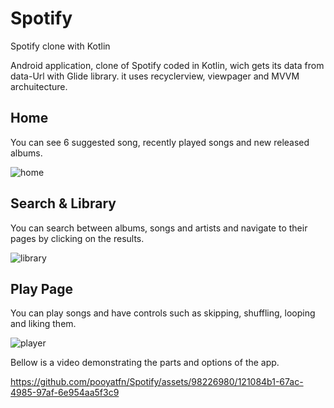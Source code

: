 # Spotify
Spotify clone with Kotlin

Android application, clone of Spotify coded in Kotlin, wich gets its data from data-Url with Glide library.
it uses recyclerview, viewpager and MVVM archuitecture.

## Home 
You can see 6 suggested song, recently played songs and new released albums.

![home](https://github.com/pooyatfn/Spotify/assets/98226980/ecdc8778-fd64-41d6-be16-f577bd718c7d)

## Search & Library
You can search between albums, songs and artists and navigate to their pages by clicking on the results.

![library](https://github.com/pooyatfn/Spotify/assets/98226980/a071b021-60ce-47cd-8cc7-b99c40abbaac)

## Play Page 
You can play songs and have controls such as  skipping, shuffling, looping and liking them.

![player](https://github.com/pooyatfn/Spotify/assets/98226980/60258897-a009-426e-9741-462774b7747a)

Bellow is a video demonstrating the parts and options of the app.

https://github.com/pooyatfn/Spotify/assets/98226980/121084b1-67ac-4985-97af-6e954aa5f3c9
